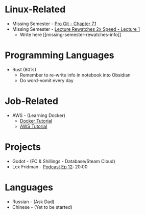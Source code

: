 # Linux-Related
- Missing Semester - [Pro Git - Chapter 7.1](https://git-scm.com/book/en/v2/Git-Tools-Revision-Selection)
- Missing Semester - [Lecture Rewatches 2x Speed - Lecture 1](https://www.youtube.com/watch?v=Z56Jmr9Z34Q&t=2560s)
	- Write here [[missing-semester-rewatches-info]]

# Programming Languages
- Rust (80%)
	- Remember to re-write info in notebook into Obsidian
    - Do word-vomit every day
 
# Job-Related
- AWS - (Learning Docker)
    - [Docker Tutorial](https://docker-curriculum.com/)
    - [AWS Tutorial](https://catalog.workshops.aws/general-immersionday/en-US/basic-modules/20-vpc)

# Projects
- Godot - (FC & Shillings - Database/Steam Cloud)
- Lex Fridman - [Podcast Ep 12](https://www.youtube.com/watch?v=b7bStIQovcY): 20:00

# Languages
- Russian - (Ask Dad)
- Chinese - (Yet to be started)
